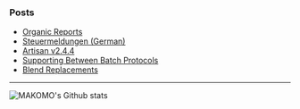 ### Posts

<!-- BLOG-POST-LIST:START -->
- [Organic Reports](https://doc.artisan.plus/updates/organic-reports/)
- [Steuermeldungen (German)](https://doc.artisan.plus/updates/tax-reports/)
- [Artisan v2.4.4](https://artisan-roasterscope.blogspot.com/2020/12/artisan-v244.html)
- [Supporting Between Batch Protocols](https://artisan-roasterscope.blogspot.com/2020/12/supporting-between-batch-protocols.html)
- [Blend Replacements](https://artisan-roasterscope.blogspot.com/2020/12/blend-replacements.html)
<!-- BLOG-POST-LIST:END -->

---

<img align="left" alt="MAKOMO's Github stats" src="https://github-readme-stats.vercel.app/api?username=MAKOMO&show_icons=true&hide_border=true&count_private=true" />
